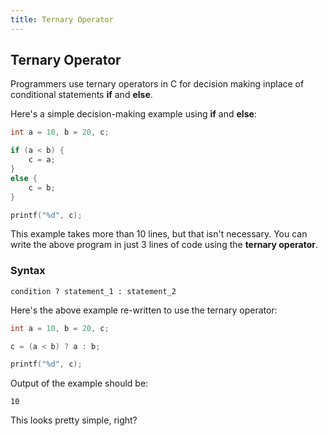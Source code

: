 ```yaml
---
title: Ternary Operator
---
```


## Ternary Operator
Programmers use ternary operators in C for decision making inplace of conditional statements **if** and **else**.

Here's a simple decision-making example using **if** and **else**:

```c
int a = 10, b = 20, c;

if (a < b) {
    c = a;
}
else {
    c = b;
}

printf("%d", c);
```
This example takes more than 10 lines, but that isn't necessary. You can write the above program in just 3 lines of code using the **ternary operator**.

### Syntax
`condition ? statement_1 : statement_2`

Here's the above example re-written to use the ternary operator:

```c
int a = 10, b = 20, c;

c = (a < b) ? a : b;

printf("%d", c);
```

Output of the example should be:
```
10
```

This looks pretty simple, right?
